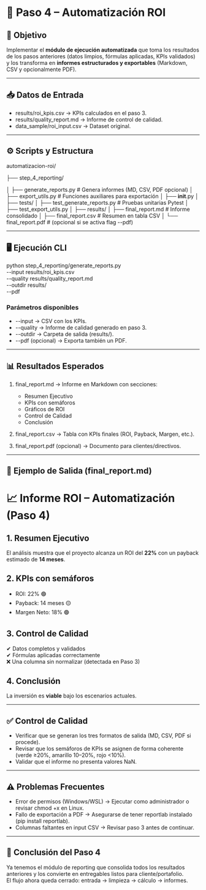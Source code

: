 # 📂 Paso 4 – Automatización ROI  

## 🔹 Objetivo  
Implementar el **módulo de ejecución automatizada** que toma los resultados de los pasos anteriores (datos limpios, fórmulas aplicadas, KPIs validados) y los transforma en **informes estructurados y exportables** (Markdown, CSV y opcionalmente PDF).  

---

## 📥 Datos de Entrada  
- results/roi_kpis.csv → KPIs calculados en el paso 3.  
- results/quality_report.md → Informe de control de calidad.  
- data_sample/roi_input.csv → Dataset original.  

---

## ⚙️ Scripts y Estructura  

automatizacion-roi/

├── step_4_reporting/

│   ├── generate_reports.py       # Genera informes (MD, CSV, PDF opcional)
│   ├── export_utils.py           # Funciones auxiliares para exportación
│   ├── __init__.py
│
├── tests/
│   ├── test_generate_reports.py  # Pruebas unitarias Pytest
│   ├── test_export_utils.py
│
├── results/
│   ├── final_report.md           # Informe consolidado
│   ├── final_report.csv          # Resumen en tabla CSV
│   └── final_report.pdf          # (opcional si se activa flag --pdf)

---

## 🖥️ Ejecución CLI  
python step_4_reporting/generate_reports.py \
  --input results/roi_kpis.csv \
  --quality results/quality_report.md \
  --outdir results/ \
  --pdf

### Parámetros disponibles  
- --input → CSV con los KPIs.  
- --quality → Informe de calidad generado en paso 3.  
- --outdir → Carpeta de salida (results/).  
- --pdf (opcional) → Exporta también un PDF.  

---

## 📊 Resultados Esperados  
1. final_report.md → Informe en Markdown con secciones:  
   - Resumen Ejecutivo  
   - KPIs con semáforos  
   - Gráficos de ROI  
   - Control de Calidad  
   - Conclusión  

2. final_report.csv → Tabla con KPIs finales (ROI, Payback, Margen, etc.).  

3. final_report.pdf (opcional) → Documento para clientes/directivos.  

---

## 📌 Ejemplo de Salida (final_report.md)  
# 📈 Informe ROI – Automatización (Paso 4)

## 1. Resumen Ejecutivo  
El análisis muestra que el proyecto alcanza un ROI del **22%** con un payback estimado de **14 meses**.  

## 2. KPIs con semáforos  
- ROI: 22% 🟢  
- Payback: 14 meses 🟡  
- Margen Neto: 18% 🟢  

## 3. Control de Calidad  
✔ Datos completos y validados  
✔ Fórmulas aplicadas correctamente  
❌ Una columna sin normalizar (detectada en Paso 3)  

## 4. Conclusión  
La inversión es **viable** bajo los escenarios actuales.  

---

## ✅ Control de Calidad  
- Verificar que se generan los tres formatos de salida (MD, CSV, PDF si procede).  
- Revisar que los semáforos de KPIs se asignen de forma coherente (verde ≥20%, amarillo 10–20%, rojo <10%).  
- Validar que el informe no presenta valores NaN.  

---

## ⚠️ Problemas Frecuentes  
- Error de permisos (Windows/WSL) → Ejecutar como administrador o revisar chmod +x en Linux.  
- Fallo de exportación a PDF → Asegurarse de tener reportlab instalado (pip install reportlab).  
- Columnas faltantes en input CSV → Revisar paso 3 antes de continuar.  

---

## 🎯 Conclusión del Paso 4  
Ya tenemos el módulo de reporting que consolida todos los resultados anteriores y los convierte en entregables listos para cliente/portafolio.  
El flujo ahora queda cerrado: entrada → limpieza → cálculo → informes.  
